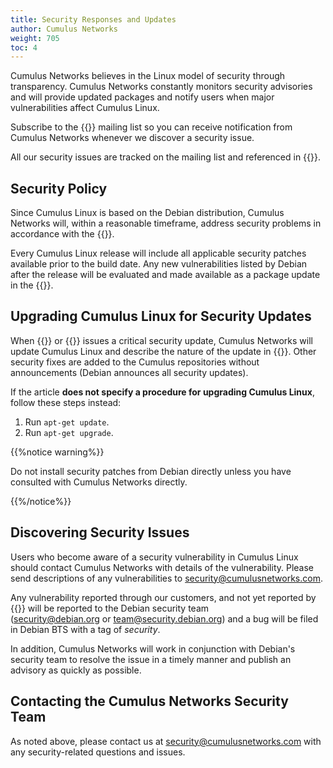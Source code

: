 ```yaml
---
title: Security Responses and Updates
author: Cumulus Networks
weight: 705
toc: 4
---
```


Cumulus Networks believes in the Linux model of security through transparency. Cumulus Networks constantly monitors security advisories and will provide updated packages and notify users when major vulnerabilities affect Cumulus Linux.

Subscribe to the {{<exlink url="https://lists.cumulusnetworks.com/listinfo/cumulus-security-announce" text="Cumulus Networks Security Announcements">}} mailing list so you can receive notification from Cumulus Networks whenever we discover a security issue.

All our security issues are tracked on the mailing list and referenced in {{<link url="Cumulus-Linux-Security-Announcements" text="this article">}}.

## Security Policy

Since Cumulus Linux is based on the Debian distribution, Cumulus Networks will, within a reasonable timeframe, address security problems in accordance with the {{<exlink url="http://www.debian.org/security/" text="Debian policies in place">}}.

Every Cumulus Linux release will include all applicable security patches available prior to the build date. Any new vulnerabilities listed by Debian after the release will be evaluated and made available as a package update in the {{<exlink url="http://apt.cumulusnetworks.com/repo" text="Cumulus Linux repository">}}.

## Upgrading Cumulus Linux for Security Updates

When {{<link url="Cumulus-Linux-Security-Announcements" text="Cumulus Networks">}} or {{<exlink url="https://lists.debian.org/debian-security-announce/" text="Debian.org">}} issues a critical security update, Cumulus Networks will update Cumulus Linux and describe the nature of the update in {{<link url="Security" text="an article in the Security section of the knowledge base">}}. Other security fixes are added to the Cumulus repositories without announcements (Debian announces all security updates).

If the article **does not specify a procedure for upgrading Cumulus Linux**, follow these steps instead:

1.  Run `apt-get update`.
2.  Run `apt-get upgrade`.

{{%notice warning%}}

Do not install security patches from Debian directly unless you have consulted with Cumulus Networks directly.

{{%/notice%}}

## Discovering Security Issues

Users who become aware of a security vulnerability in Cumulus Linux should contact Cumulus Networks with details of the vulnerability. Please send descriptions of any vulnerabilities to <security@cumulusnetworks.com>.

Any vulnerability reported through our customers, and not yet reported by {{<exlink url="http://www.debian.org/security/#DSAS" text="Debian">}} will be reported to the Debian security team (<security@debian.org> or <team@security.debian.org>) and a bug will be filed in Debian BTS with a tag of *security*.

In addition, Cumulus Networks will work in conjunction with Debian's
security team to resolve the issue in a timely manner and publish an
advisory as quickly as possible.

## Contacting the Cumulus Networks Security Team

As noted above, please contact us at <security@cumulusnetworks.com> with any security-related questions and issues.
